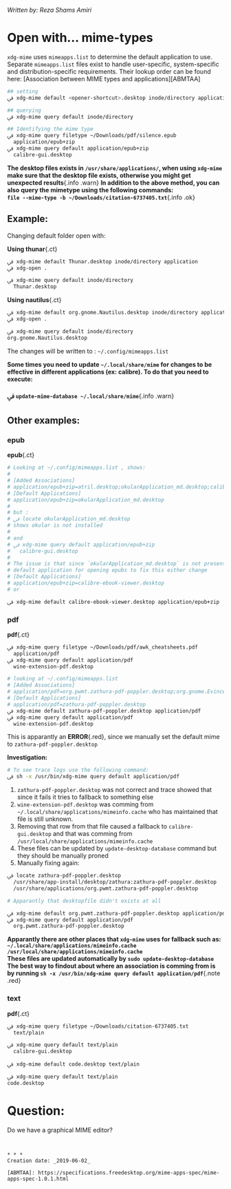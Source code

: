 _Written by: Reza Shams Amiri_
# Open with... mime-types

`xdg-mime` uses `mimeapps.list` to determine the default application to use.
Separate `mimeapps.list` files exist to handle user-specific, system-specific and distribution-specific requirements. Their lookup order can be found here: [Association between MIME types and applications][ABMTAA]

``` sh
## setting
ﰲ xdg-mime default <opener-shortcut>.desktop inode/directory application

## querying
ﰲ xdg-mime query default inode/directory

## Identifying the mime type
ﰲ xdg-mime query filetype ~/Downloads/pdf/silence.epub
  application/epub+zip
ﰲ xdg-mime query default application/epub+zip
  calibre-gui.desktop
```

__The desktop files exists in `/usr/share/applications/`, when using `xdg-mime` make sure that the desktop file exists, otherwise you might get unexpected results__{.info .warn}
__In addition to the above method, you can also query the mimetype using the following commands:<br> `file --mime-type -b ~/Downloads/citation-6737405.txt`__{.info .ok}
## Example:
Changing default folder open with:

__Using thunar__{.ct}
``` sh
ﰲ xdg-mime default Thunar.desktop inode/directory application
ﰲ xdg-open .

ﰲ xdg-mime query default inode/directory
  Thunar.desktop
```
__Using nautilus__{.ct}
``` sh
ﰲ xdg-mime default org.gnome.Nautilus.desktop inode/directory application
ﰲ xdg-open .

ﰲ xdg-mime query default inode/directory
org.gnome.Nautilus.desktop
```

The changes will be written to : `~/.config/mimeapps.list`

__Some times you need to update `~/.local/share/mime` for changes to be effective in different applications (ex: calibre). To do that you need to execute:<br><br>ﰲ `update-mime-database ~/.local/share/mime`__{.info .warn}

## Other examples:

### epub
__epub__{.ct}
``` sh
# Looking at ~/.config/mimeapps.list , shows:
#
# [Added Associations]
# application/epub+zip=atril.desktop;okularApplication_md.desktop;calibre-ebook-edit.desktop;calibre-ebook-viewer.desktop;
# [Default Applications]                                                           
# application/epub+zip=okularApplication_md.desktop
# 
# but :
# ﰲ locate okularApplication_md.desktop
# shows okular is not installed
#
# and 
# ﰲ xdg-mime query default application/epub+zip
#   calibre-gui.desktop
#
# The issue is that since `okularApplication_md.desktop` is not present xdg-open fallsback to a 
# default application for opening epubs to fix this either change
# [Default Applications]                                                           
# application/epub+zip=calibre-ebook-viewer.desktop
# or

ﰲ xdg-mime default calibre-ebook-viewer.desktop application/epub+zip
```

### pdf
__pdf__{.ct}
``` sh
ﰲ xdg-mime query filetype ~/Downloads/pdf/awk_cheatsheets.pdf
  application/pdf
ﰲ xdg-mime query default application/pdf  
  wine-extension-pdf.desktop

# looking at ~/.config/mimeapps.list
# [Added Associations]
# application/pdf=org.pwmt.zathura-pdf-poppler.desktop;org.gnome.Evince.desktop;zathura-pdf-poppler.desktop;evince.desktop;okularApplication_pdf.desktop;
# [Default Applications]
# application/pdf=zathura-pdf-poppler.desktop
ﰲ xdg-mime default zathura-pdf-poppler.desktop application/pdf
ﰲ xdg-mime query default application/pdf
  wine-extension-pdf.desktop
```
This is apparantly an **ERROR**{.red}, since we manually set the default mime to `zathura-pdf-poppler.desktop`

**Investigation:**
``` sh
# To see trace logs use the following command:
ﰲ sh -x /usr/bin/xdg-mime query default application/pdf
```

1. `zathura-pdf-poppler.desktop` was not correct and trace showed that since it fails it tries to fallback to something else
2. `wine-extension-pdf.desktop` was comming from `~/.local/share/applications/mimeinfo.cache` who has maintained that file is still unknown.
3. Removing that row from that file caused a fallback to `calibre-gui.desktop` and that was comming from `/usr/local/share/applications/mimeinfo.cache`
4. These files can be updated by `update-desktop-database` command but they should be manually proned
5. Manually fixing again:
``` sh
ﰲ locate zathura-pdf-poppler.desktop
  /usr/share/app-install/desktop/zathura:zathura-pdf-poppler.desktop
  /usr/share/applications/org.pwmt.zathura-pdf-poppler.desktop

# Apparantly that desktopfile didn't exists at all

ﰲ xdg-mime default org.pwmt.zathura-pdf-poppler.desktop application/pdf
ﰲ xdg-mime query default application/pdf
  org.pwmt.zathura-pdf-poppler.desktop
```
__Apparantly there are other places that `xdg-mime` uses for fallback such as:<br>`~/.local/share/applications/mimeinfo.cache`<br>`/usr/local/share/applications/mimeinfo.cache`<br>These files are updated automatically by `sudo update-desktop-database`<br>The best way to findout about where an association is comming from is by running `sh -x /usr/bin/xdg-mime query default application/pdf`__{.note .red}

### text

__pdf__{.ct}
``` sh
ﰲ xdg-mime query filetype ~/Downloads/citation-6737405.txt
  text/plain

ﰲ xdg-mime query default text/plain
  calibre-gui.desktop
  
ﰲ xdg-mime default code.desktop text/plain

ﰲ xdg-mime query default text/plain
code.desktop
```
# Question:
Do we have a graphical MIME editor?
```


* * *
Creation date: _2019-06-02_

[ABMTAA]: https://specifications.freedesktop.org/mime-apps-spec/mime-apps-spec-1.0.1.html